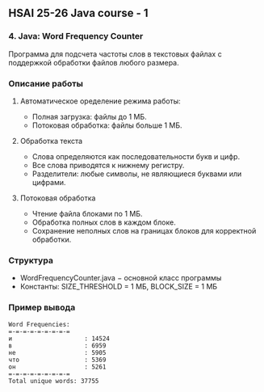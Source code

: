 ## HSAI 25-26 Java course - 1

### 4. Java: Word Frequency Counter

Программа для подсчета частоты слов в текстовых файлах с поддержкой обработки файлов любого размера.

### Описание работы

1) Автоматическое оределение режима работы:
    - Полная загрузка: файлы до 1 МБ.
    - Потоковая обработка: файлы больше 1 МБ.

2) Обработка текста 
    - Слова определяются как последовательности букв и цифр.
    - Все слова приводятся к нижнему регистру.
    - Разделители: любые символы, не являющиеся буквами или цифрами.

3) Потоковая обработка
    - Чтение файла блоками по 1 МБ.
    - Обработка полных слов в каждом блоке.
    - Сохранение неполных слов на границах блоков для корректной обработки.

### Структура
 - WordFrequencyCounter.java $-$ основной класс программы
 - Константы: SIZE_THRESHOLD = 1 МБ, BLOCK_SIZE = 1 МБ

### Пример вывода

```
Word Frequencies:
=-=-=-=-=-=-=-=-=
и                    : 14524
в                    : 6959
не                   : 5905
что                  : 5369
он                   : 5261
=-=-=-=-=-=-=-=-=
Total unique words: 37755
```